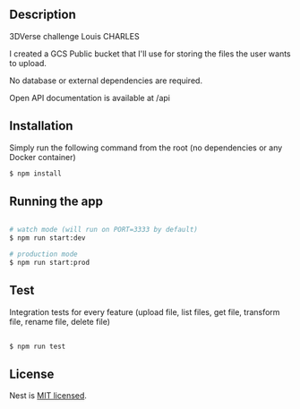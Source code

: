 
## Description

3DVerse challenge Louis CHARLES

I created a GCS Public bucket that I'll use for storing the files the user wants to upload.

No database or external dependencies are required.

Open API documentation is available at /api

## Installation

Simply run the following command from the root (no dependencies or any Docker container)

```bash
$ npm install
```

## Running the app

```bash

# watch mode (will run on PORT=3333 by default)
$ npm run start:dev

# production mode
$ npm run start:prod
```

## Test
Integration tests for every feature (upload file, list files, get file, transform file, rename file, delete file)

```bash
 
$ npm run test

```


## License

Nest is [MIT licensed](LICENSE).
